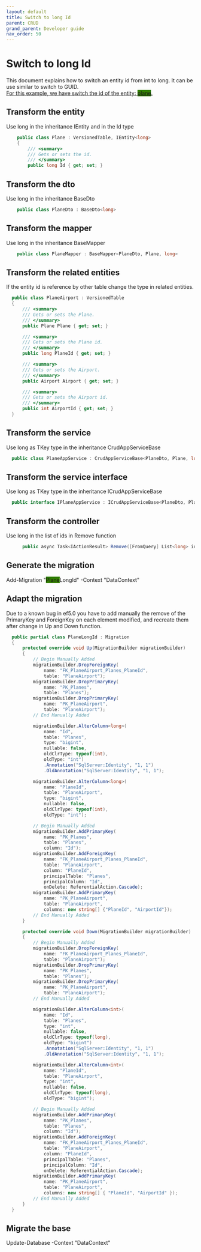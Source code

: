 ```yaml
---
layout: default
title: Switch to long Id
parent: CRUD
grand_parent: Developer guide
nav_order: 50
---
```


# Switch to long Id
This document explains how to switch an entity id from int to long. It can be use similar to switch to GUID.   
<u>For this example, we have switch the id of the entity: <span style="background-color:#327f00">plane</span>.</u>


## Transform the entity
Use long in the inheritance IEntity and in the Id type
  ``` csharp
      public class Plane : VersionedTable, IEntity<long>
      {
          /// <summary>
          /// Gets or sets the id.
          /// </summary>
          public long Id { get; set; }
  ```

## Transform the dto 
Use long in the inheritance BaseDto
  ``` csharp
      public class PlaneDto : BaseDto<long>
  ```

## Transform the mapper 
Use long in the inheritance BaseMapper
  ``` csharp
      public class PlaneMapper : BaseMapper<PlaneDto, Plane, long>
  ```

## Transform the related entities
If the entity id is reference by other table change the type in related entities. 
  ``` csharp
    public class PlaneAirport : VersionedTable
    {
        /// <summary>
        /// Gets or sets the Plane.
        /// </summary>
        public Plane Plane { get; set; }

        /// <summary>
        /// Gets or sets the Plane id.
        /// </summary>
        public long PlaneId { get; set; }

        /// <summary>
        /// Gets or sets the Airport.
        /// </summary>
        public Airport Airport { get; set; }

        /// <summary>
        /// Gets or sets the Airport id.
        /// </summary>
        public int AirportId { get; set; }
    }
  ```
## Transform the service 
Use long as TKey type in the inheritance CrudAppServiceBase
  ``` csharp
    public class PlaneAppService : CrudAppServiceBase<PlaneDto, Plane, long, PagingFilterFormatDto, PlaneMapper>, IPlaneAppService
  ```

## Transform the service interface
Use long as TKey type in the inheritance ICrudAppServiceBase
  ``` csharp
    public interface IPlaneAppService : ICrudAppServiceBase<PlaneDto, Plane, long, PagingFilterFormatDto>
  ```

## Transform the controller
Use long in the list of ids in Remove function
  ``` csharp
        public async Task<IActionResult> Remove([FromQuery] List<long> ids)
  ```

## Generate the migration
Add-Migration "<span style="background-color:#327f00">Plane</span>LongId" -Context "DataContext"

## Adapt the migration
Due to a known bug in ef5.0 you have to add manually the remove of the PrimaryKey and ForeignKey on each element modified, and recreate them after change in Up and Down function.
  ``` csharp
    public partial class PlaneLongId : Migration
    {
        protected override void Up(MigrationBuilder migrationBuilder)
        {
            // Begin Manually Added
            migrationBuilder.DropForeignKey(
                name: "FK_PlaneAirport_Planes_PlaneId",
                table: "PlaneAirport");
            migrationBuilder.DropPrimaryKey(
                name: "PK_Planes", 
                table: "Planes");
            migrationBuilder.DropPrimaryKey(
                name: "PK_PlaneAirport",
                table: "PlaneAirport");
            // End Manually Added

            migrationBuilder.AlterColumn<long>(
                name: "Id",
                table: "Planes",
                type: "bigint",
                nullable: false,
                oldClrType: typeof(int),
                oldType: "int")
                .Annotation("SqlServer:Identity", "1, 1")
                .OldAnnotation("SqlServer:Identity", "1, 1");

            migrationBuilder.AlterColumn<long>(
                name: "PlaneId",
                table: "PlaneAirport",
                type: "bigint",
                nullable: false,
                oldClrType: typeof(int),
                oldType: "int");

            // Begin Manually Added
            migrationBuilder.AddPrimaryKey(
                name: "PK_Planes",
                table: "Planes",
                column: "Id");
            migrationBuilder.AddForeignKey(
                name: "FK_PlaneAirport_Planes_PlaneId",
                table: "PlaneAirport",
                column: "PlaneId",
                principalTable: "Planes",
                principalColumn: "Id",
                onDelete: ReferentialAction.Cascade);
            migrationBuilder.AddPrimaryKey(
                name: "PK_PlaneAirport",
                table: "PlaneAirport",
                columns: new string[] {"PlaneId", "AirportId"});
            // End Manually Added
        }

        protected override void Down(MigrationBuilder migrationBuilder)
        {
            // Begin Manually Added
            migrationBuilder.DropForeignKey(
                name: "FK_PlaneAirport_Planes_PlaneId",
                table: "PlaneAirport");
            migrationBuilder.DropPrimaryKey(
                name: "PK_Planes",
                table: "Planes");
            migrationBuilder.DropPrimaryKey(
                name: "PK_PlaneAirport",
                table: "PlaneAirport");
            // End Manually Added

            migrationBuilder.AlterColumn<int>(
                name: "Id",
                table: "Planes",
                type: "int",
                nullable: false,
                oldClrType: typeof(long),
                oldType: "bigint")
                .Annotation("SqlServer:Identity", "1, 1")
                .OldAnnotation("SqlServer:Identity", "1, 1");

            migrationBuilder.AlterColumn<int>(
                name: "PlaneId",
                table: "PlaneAirport",
                type: "int",
                nullable: false,
                oldClrType: typeof(long),
                oldType: "bigint");

            // Begin Manually Added
            migrationBuilder.AddPrimaryKey(
                name: "PK_Planes",
                table: "Planes",
                column: "Id");
            migrationBuilder.AddForeignKey(
                name: "FK_PlaneAirport_Planes_PlaneId",
                table: "PlaneAirport",
                column: "PlaneId",
                principalTable: "Planes",
                principalColumn: "Id",
                onDelete: ReferentialAction.Cascade);
            migrationBuilder.AddPrimaryKey(
                name: "PK_PlaneAirport",
                table: "PlaneAirport",
                columns: new string[] { "PlaneId", "AirportId" });
            // End Manually Added
        }
    }
  ```

## Migrate the base 
Update-Database -Context "DataContext"

